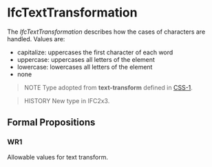 # IfcTextTransformation

The _IfcTextTransformation_ describes how the cases of characters are handled. Values are:

* capitalize: uppercases the first character of each word
* uppercase: uppercases all letters of the element
* lowercase: lowercases all letters of the element
* none

> NOTE  Type adopted from **text-transform** defined in [CSS-1](../../../bibliography.htm#CSS1).

> HISTORY  New type in IFC2x3.

## Formal Propositions

### WR1
Allowable values for text transform.
